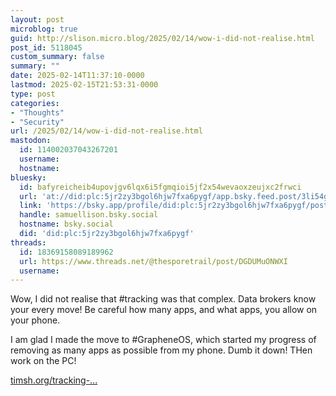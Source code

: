 ```yaml
---
layout: post
microblog: true
guid: http://slison.micro.blog/2025/02/14/wow-i-did-not-realise.html
post_id: 5118045
custom_summary: false
summary: ""
date: 2025-02-14T11:37:10-0000
lastmod: 2025-02-15T21:53:31-0000
type: post
categories:
- "Thoughts"
- "Security"
url: /2025/02/14/wow-i-did-not-realise.html
mastodon:
  id: 114002037043267201
  username: 
  hostname: 
bluesky:
  id: bafyreicheib4upovjgv6lqx6i5fgmqioi5jf2x54wevaoxzeujxc2frwci
  url: 'at://did:plc:5jr2zy3bgol6hjw7fxa6pygf/app.bsky.feed.post/3li54gffyac2l'
  link: 'https://bsky.app/profile/did:plc:5jr2zy3bgol6hjw7fxa6pygf/post/3li54gffyac2l'
  handle: samuellison.bsky.social
  hostname: bsky.social
  did: 'did:plc:5jr2zy3bgol6hjw7fxa6pygf'
threads:
  id: 18369158089189962
  url: https://www.threads.net/@thesporetrail/post/DGDUMuONWXI
  username: 
---
```

Wow, I did not realise that #tracking was that complex. Data brokers know your every move! Be careful how many apps, and what apps, you allow on your phone.

I am glad I made the move to #GrapheneOS, which started my progress of removing as many apps as possible from my phone. Dumb it down! THen work on the PC!

[timsh.org/tracking-...](https://timsh.org/tracking-myself-down-through-in-app-ads/)
